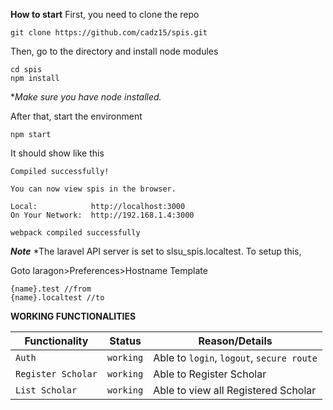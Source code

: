 **How to start**
First, you need to clone the repo

    git clone https://github.com/cadz15/spis.git

Then, go to the directory and install node modules

    cd spis
    npm install
**Make sure you have node installed.*

After that, start the environment

    npm start
   
   It should show like this
   

    Compiled successfully!
    
    You can now view spis in the browser.
    
    Local:            http://localhost:3000 
    On Your Network:  http://192.168.1.4:3000 
    
    webpack compiled successfully


***Note***
*The  laravel API server is set to slsu_spis.localtest. To setup this,

Goto laragon>Preferences>Hostname Template

    {name}.test //from
    {name}.localtest //to

**WORKING FUNCTIONALITIES**

|  Functionality | Status   |  Reason/Details |
|-------|----------|-----------------|
| `Auth`   | `working` |  Able to  `login`, `logout`, `secure route` |
| `Register Scholar`  | `working`  | Able to Register Scholar  |
| `List Scholar`  | `working`  | Able to view all  Registered Scholar  |


